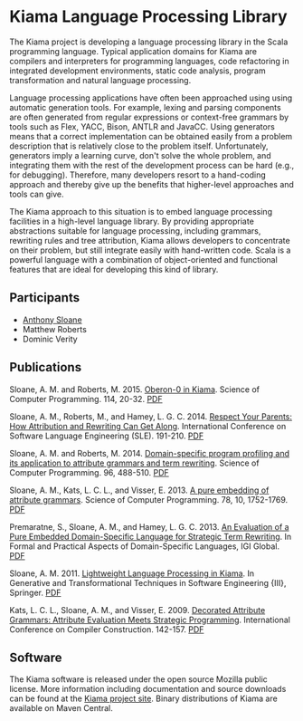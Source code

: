 # Kiama Language Processing Library

The Kiama project is developing a language processing library in the Scala programming language.
Typical application domains for Kiama are compilers and interpreters for programming languages, code refactoring in integrated development environments, static code analysis, program transformation and natural language processing.

Language processing applications have often been approached using using automatic generation tools.
For example, lexing and parsing components are often generated from regular expressions or context-free grammars by tools such as Flex, YACC, Bison, ANTLR and JavaCC.
Using generators means that a correct implementation can be obtained easily from a problem description that is relatively close to the problem itself.
Unfortunately, generators imply a learning curve, don't solve the whole problem, and integrating them with the rest of the development process can be hard (e.g., for debugging).
Therefore, many developers resort to a hand-coding approach and thereby give up the benefits that higher-level approaches and tools can give.

The Kiama approach to this situation is to embed language processing facilities in a high-level language library.
By providing appropriate abstractions suitable for language processing, including grammars, rewriting rules and tree attribution, Kiama allows developers to concentrate on their problem, but still integrate easily with hand-written code. Scala is a powerful  language with a combination of object-oriented and functional features that are ideal for developing this kind of library.

## Participants

* [Anthony Sloane](https://inkytonik.github.io)
* Matthew Roberts
* Dominic Verity

## Publications

Sloane, A. M. and Roberts, M. 2015. [Oberon-0 in Kiama](https://www.sciencedirect.com/science/article/pii/S0167642315003032). Science of Computer Programming. 114, 20-32. [PDF](papers/scp15.pdf)

Sloane, A. M., Roberts, M., and Hamey, L. G. C. 2014. [Respect Your Parents: How Attribution and Rewriting Can Get Along](https://link.springer.com/chapter/10.1007/978-3-319-11245-9_11). International Conference on Software Language Engineering (SLE). 191-210. [PDF](papers/sle14.pdf)

Sloane, A. M. and Roberts, M. 2014. [Domain-specific program profiling and its application to attribute grammars and term rewriting](https://www.sciencedirect.com/science/article/pii/S0167642314000628). Science of Computer Programming. 96, 488-510. [PDF](papers/scp14.pdf)

Sloane, A. M., Kats, L. C. L., and Visser, E. 2013. [A pure embedding of attribute grammars](https://www.sciencedirect.com/science/article/pii/S016764231100205X). Science of Computer Programming. 78, 10, 1752-1769. [PDF](papers/scp13.pdf)

Premaratne, S., Sloane, A. M., and Hamey, L. G. C. 2013. [An Evaluation of a Pure Embedded Domain-Specific Language for Strategic Term Rewriting](https://www.igi-global.com/chapter/content/71817). In Formal and Practical Aspects of Domain-Specific Languages, IGI Global. [PDF](papers/chapter13.pdf)

Sloane, A. M. 2011. [Lightweight Language Processing in Kiama](https://link.springer.com/chapter/10.1007/978-3-642-18023-1_12). In Generative and Transformational Techniques in Software Engineering {III}, Springer. [PDF](papers/gttse09.pdf)

Kats, L. C. L., Sloane, A. M., and Visser, E. 2009. [Decorated Attribute Grammars: Attribute Evaluation Meets Strategic Programming](https://link.springer.com/chapter/10.1007/978-3-642-00722-4_11). International Conference on Compiler Construction. 142-157. [PDF](papers/cc09.pdf)

## Software

The Kiama software is released under the open source Mozilla public license. More information including documentation and source downloads can be found at the [Kiama project site](https://github.com/inkytonik/kiama).
Binary distributions of Kiama are available on Maven Central.
